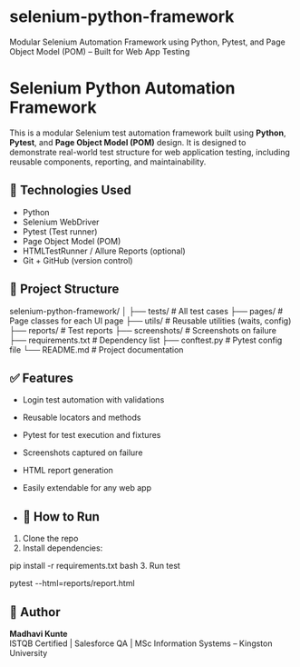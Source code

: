 # selenium-python-framework
Modular Selenium Automation Framework using Python, Pytest, and Page Object Model (POM) – Built for Web App Testing

# Selenium Python Automation Framework

This is a modular Selenium test automation framework built using **Python**, **Pytest**, and **Page Object Model (POM)** design. It is designed to demonstrate real-world test structure for web application testing, including reusable components, reporting, and maintainability.

## 🔧 Technologies Used
- Python
- Selenium WebDriver
- Pytest (Test runner)
- Page Object Model (POM)
- HTMLTestRunner / Allure Reports (optional)
- Git + GitHub (version control)

## 📁 Project Structure

selenium-python-framework/
│
├── tests/ # All test cases
├── pages/ # Page classes for each UI page
├── utils/ # Reusable utilities (waits, config)
├── reports/ # Test reports
├── screenshots/ # Screenshots on failure
├── requirements.txt # Dependency list
├── conftest.py # Pytest config file
└── README.md # Project documentation

## ✅ Features
- Login test automation with validations
- Reusable locators and methods
- Pytest for test execution and fixtures
- Screenshots captured on failure
- HTML report generation
- Easily extendable for any web app

- ## 🚀 How to Run

1. Clone the repo  
2. Install dependencies:

pip install -r requirements.txt
bash
3. Run test

pytest --html=reports/report.html


## 📌 Author
**Madhavi Kunte**  
ISTQB Certified | Salesforce QA | MSc Information Systems – Kingston University  
